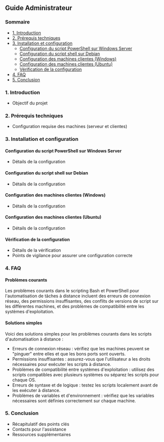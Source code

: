 ## Guide Administrateur

### Sommaire
- [1. Introduction](#1-introduction)
- [2. Prérequis techniques](#2-prérequis-techniques)
- [3. Installation et configuration](#3-installation-et-configuration)
  - [Configuration du script PowerShell sur Windows Server](#configuration-du-script-powershell-sur-windows-server)
  - [Configuration du script shell sur Debian](#configuration-du-script-shell-sur-debian)
  - [Configuration des machines clientes (Windows)](#configuration-des-machines-clientes-windows)
  - [Configuration des machines clientes (Ubuntu)](#configuration-des-machines-clientes-ubuntu)
  - [Vérification de la configuration](#vérification-de-la-configuration)
- [4. FAQ](#4-faq)
- [5. Conclusion](#5-conclusion)

### 1. Introduction
- Objectif du projet

### 2. Prérequis techniques
- Configuration requise des machines (serveur et clientes)

### 3. Installation et configuration
#### Configuration du script PowerShell sur Windows Server
- Détails de la configuration

#### Configuration du script shell sur Debian
- Détails de la configuration

#### Configuration des machines clientes (Windows)
- Détails de la configuration

#### Configuration des machines clientes (Ubuntu)
- Détails de la configuration

#### Vérification de la configuration
- Détails de la vérification
- Points de vigilance pour assurer une configuration correcte

### 4. FAQ
#### Problèmes courants
Les problèmes courants dans le scripting Bash et PowerShell pour l'automatisation de tâches à distance incluent des erreurs de connexion réseau, des permissions insuffisantes, des conflits de versions de script sur les différentes machines, et des problèmes de compatibilité entre les systèmes d'exploitation.

#### Solutions simples
Voici des solutions simples pour les problèmes courants dans les scripts d'automatisation à distance :

- Erreurs de connexion réseau : vérifiez que les machines peuvent se "pinguer" entre elles et que les bons ports sont ouverts.
- Permissions insuffisantes : assurez-vous que l'utilisateur a les droits nécessaires pour exécuter les scripts à distance.
- Problèmes de compatibilité entre systèmes d'exploitation : utilisez des scripts compatibles avec plusieurs systèmes ou séparez les scripts pour chaque OS.
- Erreurs de syntaxe et de logique : testez les scripts localement avant de les exécuter à distance.
- Problèmes de variables et d'environnement : vérifiez que les variables nécessaires sont définies correctement sur chaque machine.

### 5. Conclusion
- Récapitulatif des points clés
- Contacts pour l'assistance
- Ressources supplémentaires
